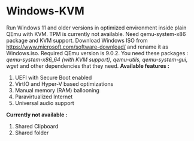 # Windows-KVM
Run Windows 11 and older versions in optimized environment inside plain QEmu with KVM. TPM is currently not available. Need qemu-system-x86 package and KVM support. Download Windows ISO from https://www.microsoft.com/software-download/ and rename it as Windows.iso. Required QEmu version is 9.0.2.
You need these packages : *qemu-system-x86_64 (with KVM support), qemu-utils, qemu-system-gui, wget* and other dependencies that they need. 
**Available features :**
1) UEFI with Secure Boot enabled
2) VirtIO and Hyper-V based optimizations
4) Manual memory (RAM) ballooning
5) Paravirtualized Internet
6) Universal audio support

**Currently not available :**
1) Shared Clipboard
2) Shared folder
